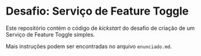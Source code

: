# Desafio: Serviço de Feature Toggle

Este repositório contém o código de _kickstart_ do desafio de criação de um Serviço de Feature Toggle simples.

Mais instruções podem ser encontradas no arquivo `enunciado.md`.
